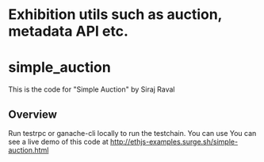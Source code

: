 # Exhibition utils such as auction, metadata API etc.


# simple_auction
This is the code for "Simple Auction" by Siraj Raval

## Overview

Run testrpc or ganache-cli locally to run the testchain. You can use You can see a live demo of this code at http://ethjs-examples.surge.sh/simple-auction.html 
